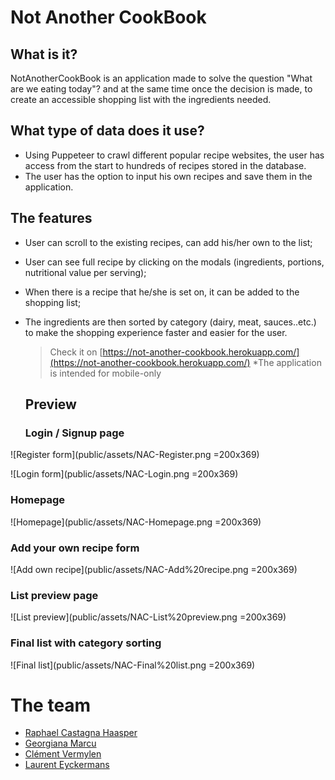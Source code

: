 # Not Another CookBook

## What is it?

NotAnotherCookBook is an application made to solve the question "What are we eating today"? and at the same time once the decision is made, to create an accessible shopping list with the ingredients needed.

## What type of data does it use?

- Using Puppeteer to crawl different popular recipe websites, the user has access from the start to hundreds of recipes stored in the database.
- The user has the option to input his own recipes and save them in the application.

## The features

- User can scroll to the existing recipes, can add his/her own to the list;
- User can see full recipe by clicking on the modals (ingredients, portions, nutritional value per serving);
- When there is a recipe that he/she is set on, it can be added to the shopping list;
- The ingredients are then sorted by category (dairy, meat, sauces..etc.) to make the shopping experience faster and easier for the user.


  > Check it on [https://not-another-cookbook.herokuapp.com/](https://not-another-cookbook.herokuapp.com/) *The application is intended for mobile-only

  ## Preview

  ### Login / Signup page
![Register form](public/assets/NAC-Register.png =200x369)

![Login form](public/assets/NAC-Login.png =200x369)

  ### Homepage
![Homepage](public/assets/NAC-Homepage.png =200x369)

  ### Add your own recipe form
![Add own recipe](public/assets/NAC-Add%20recipe.png =200x369)

 ### List preview page
 ![List preview](public/assets/NAC-List%20preview.png =200x369)

 ### Final list with category sorting
 ![Final list](public/assets/NAC-Final%20list.png =200x369)

# The team

- [Raphael Castagna Haasper](https://github.com/RaphaCH)
- [Georgiana Marcu](https://github.com/georgianamarcu)
- [Clément Vermylen](https://github.com/clementvermylen)
- [Laurent Eyckermans](https://github.com/LaurentEyckermans)
